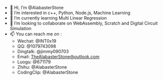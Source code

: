 - 👋 Hi, I’m @AlabasterStone
- 👀 I’m interested in c++, Python, Node.js, Machine Learning
- 🌱 I’m currently learning Multi Linear Regression
- 💞️ I’m looking to collaborate on WebAssembly, Scratch and Digital Circuit Simulation
- 📫 You can reach me on :
  - Wechat: @INT0x19
  - QQ: @1079743098
  - Dingtalk: @jimmy090703
  - Email: TheAlabasterStone@outlook.com
  - Luogu: @671179
  - Zhihu: @AlabasterStone
  - CodingClip: @AlabasterStone
<!---
AlabasterStone/AlabasterStone is a ✨ special ✨ repository because its `README.md` (this file) appears on your GitHub profile.
You can click the Preview link to take a look at your changes.
--->
